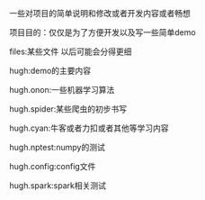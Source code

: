 一些对项目的简单说明和修改或者开发内容或者畅想

项目目的：仅仅是为了方便开发以及写一些简单demo


files:某些文件 以后可能会分得更细

hugh:demo的主要内容

hugh.onon:一些机器学习算法

hugh.spider:某些爬虫的初步书写

hugh.cyan:牛客或者力扣或者其他等学习内容

hugh.nptest:numpy的测试

hugh.config:config文件

hugh.spark:spark相关测试

